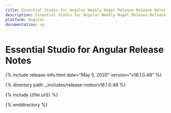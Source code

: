 ```yaml
---
title: Essential Studio for Angular Weekly Nuget Release Release Notes  
description: Essential Studio for Angular Weekly Nuget Release Release Notes  
platform: Angular
documentation: ug
---
```


# Essential Studio for Angular  Release Notes  

{% include release-info.html date="May 5, 2020"  version="v18.1.0.48" %} 


{% directory path: _includes/release-notes/v18.1.0.48 %}

{% include {{file.url}} %}

{% enddirectory %}
